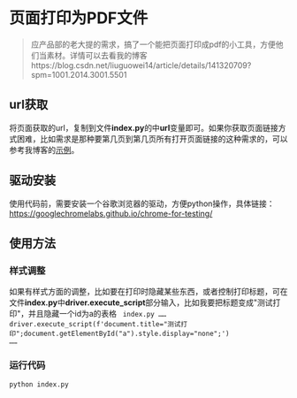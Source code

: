 # 页面打印为PDF文件
<blockquote>应产品部的老大提的需求，搞了一个能把页面打印成pdf的小工具，方便他们当素材。详情可以去看我的博客https://blog.csdn.net/liuguowei14/article/details/141320709?spm=1001.2014.3001.5501
</blockquote>

## url获取
将页面获取的url，复制到文件**index.py**的中**url**变量即可。如果你获取页面链接方式困难，比如需求是那种要第几页到第几页所有打开页面链接的这种需求的，可以参考我博客的[示例](https://blog.csdn.net/liuguowei14/article/details/141320709?spm=1001.2014.3001.5502)。

## 驱动安装
使用代码前，需要安装一个谷歌浏览器的驱动，方便python操作，具体链接：https://googlechromelabs.github.io/chrome-for-testing/

## 使用方法
### 样式调整
如果有样式方面的调整，比如要在打印时隐藏某些东西，或者控制打印标题，可在文件**index.py**中**driver.execute_script**部分输入，比如我要把标题变成"测试打印"，并且隐藏一个id为a的表格
<code>
index.py
……
    driver.execute_script(f'document.title="测试打印";document.getElementById("a").style.display="none";')
……
</code>
### 运行代码
<code>python index.py</code>
